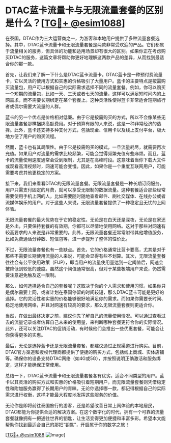 # DTAC蓝卡流量卡与无限流量套餐的区别是什么？[[TG💪+ @esim1088](https://t.me/s/esim1088)]

在泰国，DTAC作为三大运营商之一，为游客和本地用户提供了多种流量套餐选择。其中，DTAC蓝卡流量卡和无限流量套餐是两款非常受欢迎的产品。它们都属于流量相关的服务，但具体的功能和适用场景却有很大的区别。如果你正在考虑购买DTAC的服务，这篇文章将帮助你更好地理解这两款产品的差异，从而找到最适合你的那一款。

首先，让我们来了解一下什么是DTAC蓝卡流量卡。DTAC蓝卡是一种预付费流量卡，它以灵活的使用方式和实惠的价格吸引了大量用户。蓝卡的主要特点是按需购买流量包，用户可以根据自己的实际需求选择不同的流量套餐。例如，你可以购买一个短期的流量包，比如一天、三天或者七天的流量，这样可以满足短时间内的上网需求，而不需要长期绑定在某个套餐上。这种灵活性使得蓝卡非常适合短期旅行者或偶尔需要大流量的人群。

蓝卡的另一个优点是价格相对低廉。由于它是按需购买的方式，所以不会像某些无限流量套餐那样捆绑高额费用。对于预算有限的人来说，这是一种非常经济的选择。此外，蓝卡还支持多种支付方式，包括现金、信用卡以及线上支付平台，极大地方便了用户的购买流程。

然而，蓝卡也有其局限性。由于它是按需购买的模式，一旦流量耗尽，就需要再次充值。如果用户对流量的需求比较频繁，可能会觉得频繁充值有些麻烦。而且，蓝卡的流量使用速度通常会受到限制，尤其是在高峰时段。这意味着当你下载大文件或观看高清视频时，网速可能会变慢。因此，如果你是一个重度互联网用户，可能需要考虑其他更稳定的方案。

接下来，我们来看看DTAC的无限流量套餐。无限流量套餐是一种长期订阅服务，用户只需支付固定的月费，就可以享受无限制的数据流量。这种套餐适合那些经常需要使用手机上网的人，比如需要随时随地查看邮件、刷社交媒体、在线办公或者流媒体娱乐的用户。对于这些人来说，无限流量套餐提供了一种稳定且无忧的上网体验。

无限流量套餐的最大优势在于它的稳定性。无论是在白天还是深夜，无论是在家还是外出，只要保持套餐的有效期，你都可以尽情地使用网络。这对于那些对网速有较高要求的人来说是非常重要的。此外，无限流量套餐还常常附带其他增值服务，比如免费通话分钟数、短信包等，进一步提升了整体的性价比。

不过，无限流量套餐也有一些缺点。首先，它的价格通常比蓝卡要高，尤其是对于那些不需要长期使用流量的人来说，可能会显得有些不划算。其次，无限流量套餐往往会有公平使用政策（FUP），即当用户的流量使用量达到一定阈值后，网速会被降低到较低的速度。虽然这个阈值通常很高，但对于某些极端用户来说，仍然需要注意避免触及这一限制。

那么，如何选择适合自己的套餐呢？这取决于你的个人需求和使用习惯。如果你只是偶尔需要上网，或者计划在泰国停留的时间较短，那么DTAC蓝卡可能是更好的选择。它的灵活性和实惠的价格能够很好地满足你的需求。而如果你需要长时间、稳定地使用网络，并且对网速有较高的要求，那么无限流量套餐则更适合你。

当然，在做出最终决定之前，建议你先了解自己的流量使用情况。可以通过查看过去的流量记录或者估算自己未来的使用量，来判断哪种套餐更符合你的实际情况。此外，还可以关注DTAC的促销活动，有时候他们会推出一些优惠套餐，可能会让你获得更多的实惠。

最后，无论是选择蓝卡还是无限流量套餐，都建议通过正规渠道进行购买。目前，DTAC官方渠道和授权代理商都提供了便捷的购买方式，包括线上商城、实体店铺等。确保你的设备支持DTAC网络（如4G或5G），并按照说明正确激活和服务绑定，这样才能确保正常使用。

总结一下，DTAC蓝卡流量卡和无限流量套餐各有优劣，适合不同类型的用户。蓝卡以其灵活的购买方式和实惠的价格吸引着短期用户，而无限流量套餐则凭借稳定性和附加服务赢得了长期用户的青睐。无论你选择哪一款，都记得根据自己的实际需求进行权衡，这样才能最大程度地发挥这些服务的价值。

无论你是即将前往泰国旅行的游客，还是希望改善日常上网体验的本地居民，DTAC都能为你提供合适的解决方案。在这个数字化的时代，拥有一个可靠的流量套餐就像拥有一把通往世界的钥匙，让生活变得更加便捷和丰富多彩。希望本文能帮助你找到最适合自己的那把“钥匙”，开启属于你的数字之旅！

[[TG💪+ @esim1088](https://t.me/s/esim1088) ![Image](https://i.postimg.cc/4NQfJmqS/Snipaste-2025-05-13-00-14-12.png)]